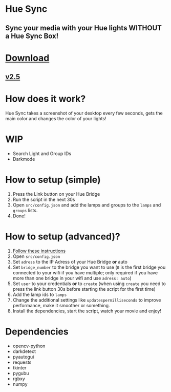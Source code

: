 # Hue Sync
## Sync your media with your Hue lights WITHOUT a Hue Sync Box!

# [Download](https://github.com/TimTrayler/hue-sync/releases/download/v2.5/hue-sync-v2.5.zip)
## [v2.5](https://github.com/TimTrayler/hue-sync/releases/tag/v2.5)

# How does it work?
Hue Sync takes a screenshot of your desktop every few seconds, gets the main color and changes the color of your lights!

# WIP
- Search Light and Group IDs
- Darkmode

# How to setup (simple)
1. Press the Link button on your Hue Bridge
2. Run the script in the next 30s
3. Open ```src/config.json``` and add the lamps and groups to the ```lamps``` and ```groups``` lists.
4. Done!

# How to setup (advanced)?
1. [Follow these instructions](https://developers.meethue.com/develop/get-started-2/)
2. Open ```src/config.json```
3. Set ```adress``` to the IP Adress of your Hue Bridge __or__ auto
4. Set ```bridge_number``` to the bridge you want to use (```0``` is the first bridge you connected to your wifi if you have multiple; only required if you have more than one bridge in your wifi and use ```adress: auto```)
5. Set ```user``` to your credentials __or__ to ```create``` (when using ```create``` you need to press the link button 30s before starting the script for the first time)
6. Add the lamp ids to ```lamps```
7. Change the additional settings like ```updatespermilliseconds``` to improve performance, make it smoother or something.
8. Install the dependencies, start the script, watch your movie and enjoy!

# Dependencies
- opencv-python
- darkdetect
- pyautogui
- requests
- tkinter
- pygubu
- rgbxy
- numpy
